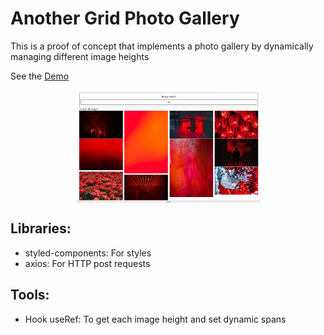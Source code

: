 # Another Grid Photo Gallery 

This is a proof of concept that implements a photo gallery by dynamically managing different image heights 

See the <a href="https://vigilant-bassi-4c436e.netlify.app/" target="_blank">Demo</a>

<p align="center">
  <img align="center" width="295" height="180" src="/src/utils/images/photo-gallery.png">
</p>

## Libraries:
- styled-components: For styles
- axios: For HTTP post requests
## Tools:
- Hook useRef: To get each image height and set dynamic spans




